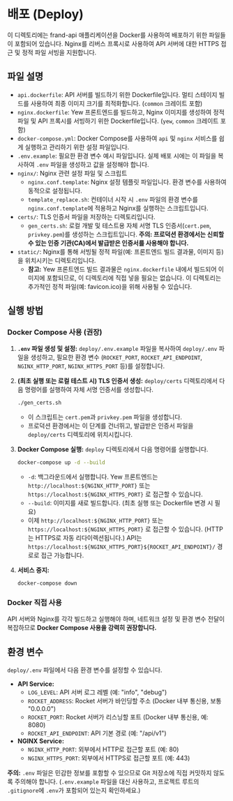 # 배포 (Deploy)

이 디렉토리에는 frand-api 애플리케이션을 Docker를 사용하여 배포하기 위한 파일들이 포함되어 있습니다. Nginx를 리버스 프록시로 사용하여 API 서버에 대한 HTTPS 접근 및 정적 파일 서빙을 지원합니다.

## 파일 설명

*   `api.dockerfile`: API 서버를 빌드하기 위한 Dockerfile입니다. 멀티 스테이지 빌드를 사용하여 최종 이미지 크기를 최적화합니다. (`common` 크레이트 포함)
*   `nginx.dockerfile`: Yew 프론트엔드를 빌드하고, Nginx 이미지를 생성하여 정적 파일 및 API 프록시를 서빙하기 위한 Dockerfile입니다. (`yew`, `common` 크레이트 포함)
*   `docker-compose.yml`: Docker Compose를 사용하여 `api` 및 `nginx` 서비스를 쉽게 실행하고 관리하기 위한 설정 파일입니다.
*   `.env.example`: 필요한 환경 변수 예시 파일입니다. 실제 배포 시에는 이 파일을 복사하여 `.env` 파일을 생성하고 값을 설정해야 합니다.
*   `nginx/`: Nginx 관련 설정 파일 및 스크립트
    *   `nginx.conf.template`: Nginx 설정 템플릿 파일입니다. 환경 변수를 사용하여 동적으로 설정됩니다.
    *   `template_replace.sh`: 컨테이너 시작 시 `.env` 파일의 환경 변수를 `nginx.conf.template`에 적용하고 Nginx를 실행하는 스크립트입니다.
*   `certs/`: TLS 인증서 파일을 저장하는 디렉토리입니다.
    *   `gen_certs.sh`: 로컬 개발 및 테스트용 자체 서명 TLS 인증서(`cert.pem`, `privkey.pem`)를 생성하는 스크립트입니다. **주의: 프로덕션 환경에서는 신뢰할 수 있는 인증 기관(CA)에서 발급받은 인증서를 사용해야 합니다.**
*   `static/`: Nginx를 통해 서빙될 정적 파일(예: 프론트엔드 빌드 결과물, 이미지 등)을 위치시키는 디렉토리입니다.
    *   **참고:** Yew 프론트엔드 빌드 결과물은 `nginx.dockerfile` 내에서 빌드되어 이미지에 포함되므로, 이 디렉토리에 직접 넣을 필요는 없습니다. 이 디렉토리는 추가적인 정적 파일(예: favicon.ico)을 위해 사용될 수 있습니다.

## 실행 방법

### Docker Compose 사용 (권장)

1.  **`.env` 파일 생성 및 설정:** `deploy/.env.example` 파일을 복사하여 `deploy/.env` 파일을 생성하고, 필요한 환경 변수 (`ROCKET_PORT`, `ROCKET_API_ENDPOINT`, `NGINX_HTTP_PORT`, `NGINX_HTTPS_PORT` 등)를 설정합니다.
2.  **(최초 실행 또는 로컬 테스트 시) TLS 인증서 생성:** `deploy/certs` 디렉토리에서 다음 명령어를 실행하여 자체 서명 인증서를 생성합니다.
    ```bash
    ./gen_certs.sh
    ```
    *   이 스크립트는 `cert.pem`과 `privkey.pem` 파일을 생성합니다.
    *   프로덕션 환경에서는 이 단계를 건너뛰고, 발급받은 인증서 파일을 `deploy/certs` 디렉토리에 위치시킵니다.
3.  **Docker Compose 실행:** `deploy` 디렉토리에서 다음 명령어를 실행합니다.

    ```bash
    docker-compose up -d --build
    ```
    *   `-d`: 백그라운드에서 실행합니다. Yew 프론트엔드는 `http://localhost:${NGINX_HTTP_PORT}` 또는 `https://localhost:${NGINX_HTTPS_PORT}` 로 접근할 수 있습니다.
    *   `--build`: 이미지를 새로 빌드합니다. (최초 실행 또는 Dockerfile 변경 시 필요)
    *   이제 `http://localhost:${NGINX_HTTP_PORT}` 또는 `https://localhost:${NGINX_HTTPS_PORT}` 로 접근할 수 있습니다. (HTTP는 HTTPS로 자동 리다이렉션됩니다.) API는 `https://localhost:${NGINX_HTTPS_PORT}${ROCKET_API_ENDPOINT}/` 경로로 접근 가능합니다.

4.  **서비스 중지:**

    ```bash
    docker-compose down
    ```

### Docker 직접 사용

API 서버와 Nginx를 각각 빌드하고 실행해야 하며, 네트워크 설정 및 환경 변수 전달이 복잡하므로 **Docker Compose 사용을 강력히 권장합니다.**

## 환경 변수

`deploy/.env` 파일에서 다음 환경 변수를 설정할 수 있습니다.

*   **API Service:**
    *   `LOG_LEVEL`: API 서버 로그 레벨 (예: "info", "debug")
    *   `ROCKET_ADDRESS`: Rocket 서버가 바인딩할 주소 (Docker 내부 통신용, 보통 "0.0.0.0")
    *   `ROCKET_PORT`: Rocket 서버가 리스닝할 포트 (Docker 내부 통신용, 예: 8080)
    *   `ROCKET_API_ENDPOINT`: API 기본 경로 (예: "/api/v1")
*   **NGINX Service:**
    *   `NGINX_HTTP_PORT`: 외부에서 HTTP로 접근할 포트 (예: 80)
    *   `NGINX_HTTPS_PORT`: 외부에서 HTTPS로 접근할 포트 (예: 443)

**주의:** `.env` 파일은 민감한 정보를 포함할 수 있으므로 Git 저장소에 직접 커밋하지 않도록 주의해야 합니다. (`.env.example` 파일을 대신 사용하고, 프로젝트 루트의 `.gitignore`에 `.env`가 포함되어 있는지 확인하세요.)
